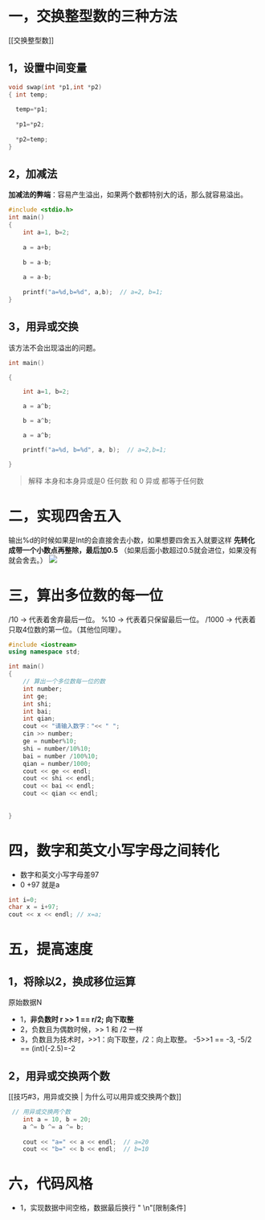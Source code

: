 # 一，交换整型数的三种方法
[[交换整型数]]
## 1，设置中间变量
```C
void swap(int *p1,int *p2) 
{ int temp;
 
  temp=*p1;
   
  *p1=*p2;
   
  *p2=temp;
}
```

## 2，加减法
**加减法的弊端**：容易产生溢出，如果两个数都特别大的话，那么就容易溢出。
```C
#include <stdio.h>
int main()
{
	int a=1, b=2;
	
	a = a+b;
	
	b = a-b;
	
	a = a-b;
	
	printf("a=%d,b=%d", a,b);  // a=2, b=1;
}
```

## 3，用异或交换
该方法不会出现溢出的问题。
```C
int main()

{

    int a=1, b=2;

    a = a^b;

    b = a^b;

    a = a^b;

    printf("a=%d, b=%d", a, b);  // a=2,b=1;

}
```

> 解释
> 本身和本身异或是0
> 任何数 和 0 异或 都等于任何数
# 二，实现四舍五入
输出%d的时候如果是Int的会直接舍去小数，如果想要四舍五入就要这样
**先转化成带一个小数点再整除，最后加0.5** （如果后面小数超过0.5就会进位，如果没有就会舍去。）
![](https://tuceng-1312762148.cos.ap-nanjing.myqcloud.com/Obsidian/%E5%9B%9B%E8%88%8D%E4%BA%94%E5%85%A5.png)

# 三，算出多位数的每一位
/10 -> 代表着舍弃最后一位。
%10 -> 代表着只保留最后一位。
/1000 -> 代表着只取4位数的第一位。（其他位同理）。
```C++
#include <iostream>
using namespace std;

int main()
{
	// 算出一个多位数每一位的数 
	int number;
	int ge;
	int shi;
	int bai;
	int qian;
	cout << "请输入数字："<< " "; 
	cin >> number;
	ge = number%10;
	shi = number/10%10;
	bai = number /100%10;
	qian = number/1000;
	cout << ge << endl;  
	cout << shi << endl;
	cout << bai << endl;
	cout << qian << endl;
	
	 
}
```

# 四，数字和英文小写字母之间转化
- 数字和英文小写字母差97
- 0 +97 就是a
```C++
int i=0;
char x = i+97;
cout << x << endl; // x=a;
```

# 五，提高速度
## 1，将除以2，换成移位运算
原始数据N
- 1，**非负数时 r >> 1  ==  r/2;  向下取整** 
- 2，负数且为偶数时候，>> 1 和 /2 一样
- 3，负数且为技术时，>>1：向下取整，/2：向上取整。  -5>>1 == -3,  -5/2 == (int)(-2.5)=-2

## 2，用异或交换两个数
[[技巧#3，用异或交换 | 为什么可以用异或交换两个数]]
```c++
 // 用异或交换两个数
	int a = 10, b = 20;
	a ^= b ^= a ^= b;
	
	cout << "a=" << a << endl;  // a=20
	cout << "b=" << b << endl;  // b=10
```

# 六，代码风格
- 1，实现数据中间空格，数据最后换行     " \n"[限制条件]
```c++

```